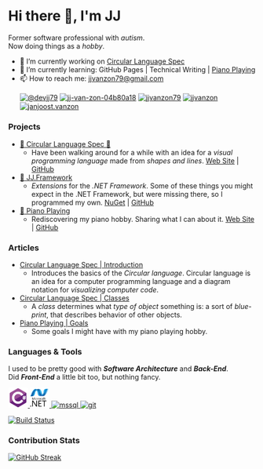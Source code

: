 Hi there 👋, I'm JJ
====================

Former software professional with *autism*.  
Now doing things as a *hobby*.

- 🔭 I’m currently working on [Circular Language Spec](https://jjvanzon.github.io/Circular-Language-Spec/)
- 🌱 I’m currently learning: GitHub Pages | Technical Writing | [Piano Playing](https://jjvanzon.github.io/Piano-Playing-Docs/)
- 📫 How to reach me: jjvanzon79@gmail.com
    <p align="left">
    <a href="https://twitter.com/@devjj79" target="blank"><img align="center" src="https://raw.githubusercontent.com/rahuldkjain/github-profile-readme-generator/master/src/images/icons/Social/twitter.svg" alt="@devjj79" height="30" width="40" /></a>
    <a href="https://linkedin.com/in/jj-van-zon-04b80a18" target="blank"><img align="center" src="https://raw.githubusercontent.com/rahuldkjain/github-profile-readme-generator/master/src/images/icons/Social/linked-in-alt.svg" alt="jj-van-zon-04b80a18" height="30" width="40" /></a>
    <a href="https://instagram.com/jjvanzon79" target="blank"><img align="center" src="https://raw.githubusercontent.com/rahuldkjain/github-profile-readme-generator/master/src/images/icons/Social/instagram.svg" alt="jjvanzon79" height="30" width="40" /></a>
    <a href="https://nl.pinterest.com/jjvanzon/" target="blank"><img align="center" src="https://assets.pinterest.com/images/pidgets/pinit_fg_en_round_red_32.png" alt="jjvanzon" height="34" width="34" /></a>
    <a href="https://fb.com/janjoost.vanzon" target="blank"><img align="center" src="https://raw.githubusercontent.com/rahuldkjain/github-profile-readme-generator/master/src/images/icons/Social/facebook.svg" alt="janjoost.vanzon" height="30" width="40" /></a>
    </p>

### Projects

- [🔵 Circular Language Spec 🔶](https://jjvanzon.github.io/Circular-Language-Spec/)
    - Have been walking around for a while with an idea for a *visual programming language* made from *shapes and lines*. [Web Site](https://jjvanzon.github.io/Circular-Language-Spec/) | [GitHub](https://github.com/jjvanzon/Circular-Language-Spec)
- [🔩 JJ.Framework](https://www.nuget.org/profiles/jjvanzon)
    - *Extensions* for the *.NET Framework*. Some of these things you might expect in the .NET Framework, but were missing there, so I programmed my own. [NuGet](https://www.nuget.org/profiles/jjvanzon) | [GitHub](https://github.com/jjvanzon/JJ.Framework)
- [🎹 Piano Playing](https://jjvanzon.github.io/Piano-Playing-Docs/)
    - Rediscovering my piano hobby. Sharing what I can about it. [Web Site](https://jjvanzon.github.io/Piano-Playing-Docs/) | [GitHub](https://github.com/jjvanzon/Piano-Playing-Docs)

### Articles

- [Circular Language Spec | Introduction](https://jjvanzon.github.io/Circular-Language-Spec/spec/introduction.html)
    - Introduces the basics of the *Circular language*. Circular language is an idea for a computer programming language and a diagram notation for *visualizing computer code*.
- [Circular Language Spec | Classes](https://jjvanzon.github.io/Circular-Language-Spec/spec/classes.html)
    - A *class* determines what *type of object* something is: a sort of *blue-print*, that describes behavior of other objects.
- [Piano Playing | Goals](https://jjvanzon.github.io/Piano-Playing-Docs/goals.html)
    - Some goals I might have with my piano playing hobby.

### Languages & Tools

I used to be pretty good with ***Software Architecture*** and ***Back-End***.  
Did ***Front-End*** a little bit too, but nothing fancy.

<p align="left">
<a href="https://www.w3schools.com/cs/" target="_blank" rel="noreferrer"> <img src="https://raw.githubusercontent.com/devicons/devicon/master/icons/csharp/csharp-original.svg" alt="csharp" width="40" height="40"/> </a>
<a href="https://dotnet.microsoft.com/" target="_blank" rel="noreferrer"> <img src="https://raw.githubusercontent.com/devicons/devicon/master/icons/dot-net/dot-net-original-wordmark.svg" alt="dotnet" width="40" height="40"/> </a>
<a href="https://www.microsoft.com/en-us/sql-server" target="_blank" rel="noreferrer"> <img src="https://www.svgrepo.com/show/303229/microsoft-sql-server-logo.svg" alt="mssql" width="40" height="40"/> </a>
<a href="https://git-scm.com/" target="_blank" rel="noreferrer"> <img src="https://www.vectorlogo.zone/logos/git-scm/git-scm-icon.svg" alt="git" width="40" height="40"/>
</a>
</p>

[![Build Status](https://dev.azure.com/jjvanzon/JJs-Software/_apis/build/status/JJ.Framework%20Build?branchName=jj-framework-text-tests)](https://dev.azure.com/jjvanzon/JJs-Software/_build/latest?definitionId=26&branchName=jj-framework-text-tests)

### Contribution Stats

[![GitHub Streak](https://github-readme-streak-stats.herokuapp.com?user=jjvanzon&theme=dark&date_format=M%20j%5B%2C%20Y%5D)](https://git.io/streak-stats)